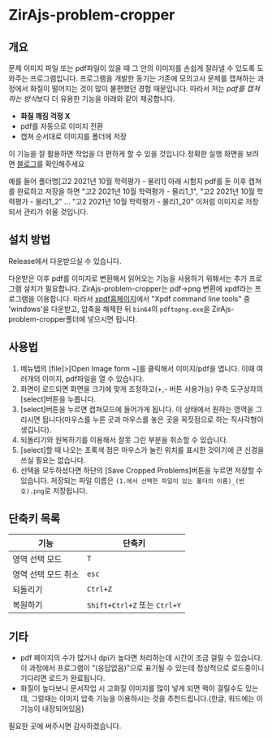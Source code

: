 # ZirAjs-problem-cropper

## 개요


문제 이미지 파일 또는 pdf파일이 있을 때 그 안의 이미지를 손쉽게 잘라낼 수 있도록 도와주는 프로그램입니다. 프로그램을 개발한 동기는 기존에 모의고사 문제를 캡쳐하는 과정에서 화질이 떨어지는 것이 많이 불편했던 경험 때문입니다. 따라서 저는 *pdf를 캡쳐하는 방식*보다 더 유용한 기능을 아래와 같이 제공합니다.

- **화질 깨짐 걱정 X**
- pdf를 자동으로 이미지 전환
- 캡쳐 순서대로 이미지를 폴더에 저장

이 기능을 잘 활용하면 작업을 더 편하게 할 수 있을 것입니다.정확한 실행 화면을 보려면 [블로그](https://zirajs.tistory.com/12)를 확인해주세요

예를 들어 폴더명\[고2 2021년 10월 학력평가 - 물리1\] 아래 시험지 pdf를 둔 이후 캡쳐를 완료하고 저장을 하면 "고2 2021년 10월 학력평가 - 물리1_1", "고2 2021년 10월 학력평가 - 물리1_2" ... "고2 2021년 10월 학력평가 - 물리1_20" 이처럼 이미지로 저장되서 관리가 쉬울 것입니다.

## 설치 방법

Release에서 다운받으실 수 있습니다.

다운받은 이후 pdf를 이미지로 변환해서 읽어오는 기능을 사용하기 위해서는 추가 프로그램 설치가 필요합니다. ZirAjs-problem-cropper는 pdf→png 변환에 xpdf라는 프로그램을 이용합니다. 따라서 [xpdf홈페이지](https://www.xpdfreader.com/download.html)에서 "Xpdf command line tools" 중 'windows'을 다운받고, 압축을 해제한 뒤 `bin64`의 `pdftopng.exe`을 ZirAjs-problem-cropper폴더에 넣으시면 됩니다.

## 사용법

1. 메뉴탭의 \[file\]>\[Open Image form ~\]를 클릭해서 이미지/pdf을 엽니다. 이때 여러개의 이미지, pdf파일을 열 수 있습니다.
2. 화면이 로드되면 화면을 크기에 맞게 조정하고(+,- 버튼 사용가능) 우측 도구상자의 \[select\]버튼을 누릅니다.
3. \[select\]버튼을 누르면 캡쳐모드에 들어가게 됩니다. 이 상태에서 원하는 영역을 그리시면 됩니다(마우스를 누른 곳과 마우스를 놓은 곳을 꼭짓점으로 하는 직사각형이 생깁니다).
4. 되돌리기와 원복하기를 이용해서 잘못 그린 부분을 취소할 수 있습니다.
5. \[select\]할 때 나오는 초록색 점은 마우스가 눌린 위치를 표시한 것이기에 큰 신경을 쓰실 필요는 없습니다.
6. 선택을 모두하셨다면 하단의 \[Save Cropped Problems\]버튼을 누르면 저장할 수 있습니다. 저장되는 파일 이름은 `(1.에서 선택한 파일이 있는 폴더의 이름)_(번호).png`로 저장됩니다.

## 단축키 목록
|기능|단축키|
|------|---|
|영역 선택 모드|`T`|
|영역 선택 모드 취소|`esc`|
|되돌리기|`Ctrl+Z`|
|복원하기|`Shift+Ctrl+Z` 또는 `Ctrl+Y`|

## 기타

- pdf 페이지의 수가 많거나 dpi가 높다면 처리하는데 시간이 조금 걸릴 수 있습니다. 이 과정에서 프로그램이 "(응답없음)"으로 표기될 수 있는데 정상적으로 로드중이니 기다리면 로드가 완료됩니다. 
- 화질이 높다보니 문서작업 시 고화질 이미지를 많이 넣게 되면 랙이 걸릴수도 있는데, 그럴때는 이미지 압축 기능을 이용하시는 것을 추천드립니다.(한글, 워드에는 이 기능이 내장되어있음)

필요한 곳에 써주시면 감사하겠습니다.
